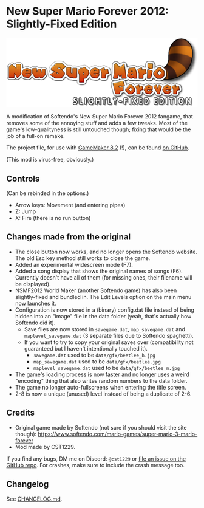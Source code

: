 # New Super Mario Forever 2012: Slightly-Fixed Edition

![Logo](./src/nsmfsfe.png)

A modification of Softendo's New Super Mario Forever 2012 fangame, that removes some of the annoying stuff and adds a few tweaks.
Most of the game's low-qualityness is still untouched though; fixing that would be the job of a full-on remake.

The project file, for use with [GameMaker 8.2](https://gm82.cherry-treehouse.com) (!), can be found [on GitHub](https://github.com/CST1229/NSMFSlightlyFixed/).

(This mod is virus-free, obviously.)

## Controls
(Can be rebinded in the options.)
- Arrow keys: Movement (and entering pipes)
- Z: Jump
- X: Fire (there is no run button)

## Changes made from the original
- The close button now works, and no longer opens the Softendo website. The old Esc key method still works to close the game.
- Added an experimental widescreen mode (F7).
- Added a song display that shows the original names of songs (F6). Currently doesn't have all of them (for missing ones, their filename will be displayed).
- NSMF2012 World Maker (another Softendo game) has also been slightly-fixed and bundled in. The Edit Levels option on the main menu now launches it.
- Configuration is now stored in a (binary) config.dat file instead of being hidden into an "image" file in the data folder (yeah, that's actually how Softendo did it).
	- Save files are now stored in `savegame.dat`, `map_savegame.dat` and `maplevel_savegame.dat` (3 separate files due to Softendo spaghetti).
	- If you want to try to copy your original saves over (compatibility not guaranteed but I haven't intentionally touched it).
		- `savegame.dat` used to be `data/gfx/beetlee_h.jpg`
		- `map_savegame.dat` used to be `data/gfx/beetlee.jpg`
		- `maplevel_savegame.dat` used to be `data/gfx/beetlee_m.jpg`
- The game's loading process is now faster and no longer uses a weird "encoding" thing that also writes random numbers to the data folder.
- The game no longer auto-fullscreens when entering the title screen.
- 2-8 is now a unique (unused) level instead of being a duplicate of 2-6.

## Credits
- Original game made by Softendo (not sure if you should visit the site though): https://www.softendo.com/mario-games/super-mario-3-mario-forever
- Mod made by CST1229.

If you find any bugs, DM me on Discord: `@cst1229` or [file an issue on the GitHub repo](https://github.com/CST1229/NSMFSlightlyFixed/issues).
For crashes, make sure to include the crash message too.

## Changelog

See [CHANGELOG.md](./CHANGELOG.md).